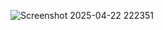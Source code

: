 ![Screenshot 2025-04-22 222351](https://github.com/user-attachments/assets/e86eafd1-f1c7-4f08-bd0b-a2e5d4f46614) 


